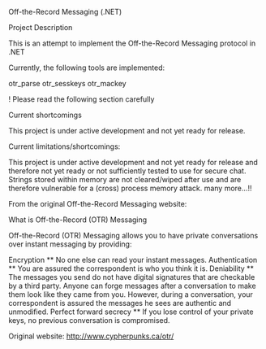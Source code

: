 Off-the-Record Messaging (.NET)

Project Description

This is an attempt to implement the Off-the-Record Messaging protocol in .NET

Currently, the following tools are implemented:

otr_parse
otr_sesskeys
otr_mackey

! Please read the following section carefully

Current shortcomings

This project is under active development and not yet ready for release.

Current limitations/shortcomings:

This project is under active development and not yet ready for release and therefore not yet ready or not sufficiently tested to use for secure chat.
Strings stored within memory are not cleared/wiped after use and are therefore vulnerable for a (cross) process memory attack.
many more...!!

From the original Off-the-Record Messaging website:

What is Off-the-Record (OTR) Messaging

Off-the-Record (OTR) Messaging allows you to have private conversations over instant messaging by providing:

Encryption ** No one else can read your instant messages.
Authentication ** You are assured the correspondent is who you think it is.
Deniability ** The messages you send do not have digital signatures that are checkable by a third party. Anyone can forge messages after a conversation to make them look like they came from you. However, during a conversation, your correspondent is assured the messages he sees are authentic and unmodified.
Perfect forward secrecy ** If you lose control of your private keys, no previous conversation is compromised.

Original website:
http://www.cypherpunks.ca/otr/